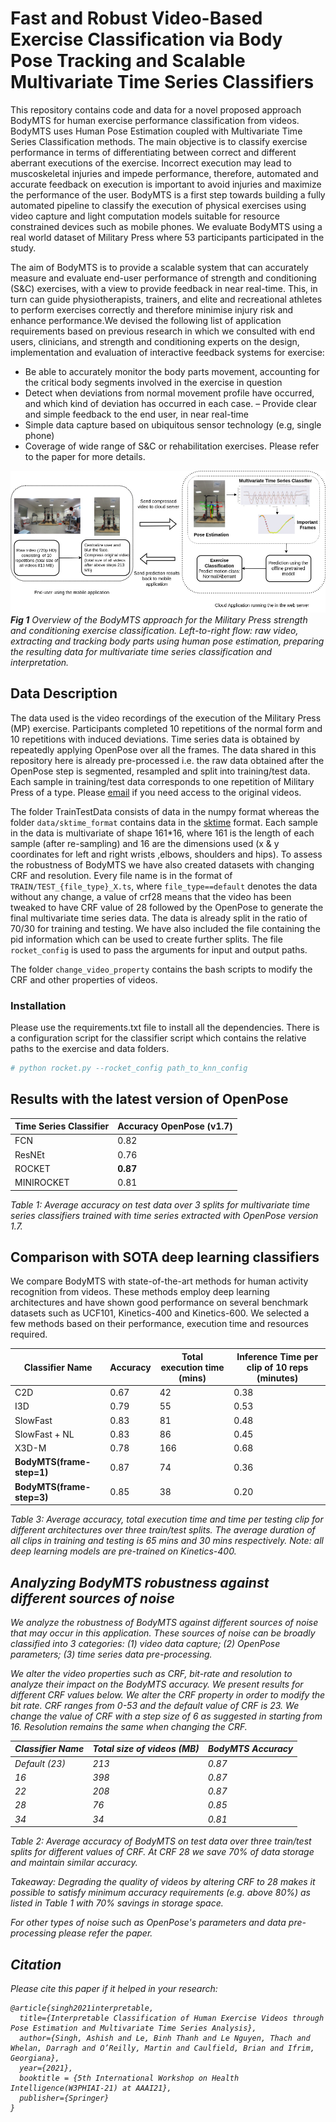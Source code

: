 # Fast and Robust Video-Based Exercise Classification via Body Pose Tracking and Scalable Multivariate Time Series Classifiers

This repository contains code and data for a novel proposed approach BodyMTS for human exercise performance 
classification from videos. BodyMTS uses Human Pose Estimation coupled with Multivariate Time Series Classification 
methods. The main objective is to classify exercise performance in terms of differentiating between correct
and different aberrant executions of the exercise. Incorrect execution may lead to muscoskeletal injuries and impede 
performance, therefore, automated and accurate feedback on execution is important to avoid injuries
and maximize the performance of the user. BodyMTS is a first step towards building a fully automated pipeline to 
classify the execution of physical exercises using video capture and light computation models suitable for resource 
constrained devices such as mobile phones. We evaluate BodyMTS using a real world dataset of Military Press where 53 
participants participated in the study. 

The aim of BodyMTS is to provide a scalable system that can accurately measure and evaluate end-user performance of strength and conditioning
(S&C) exercises, with a view to provide feedback in near real-time. This, in
turn can guide physiotherapists, trainers, and elite and recreational athletes
to perform exercises correctly and therefore minimise injury risk and enhance
performance.We devised the following list of application requirements based
on previous research in which we consulted with end users, clinicians, and
strength and conditioning experts on the design, implementation and evaluation of interactive feedback systems for exercise:
- Be able to accurately monitor the body parts movement, accounting for
the critical body segments involved in the exercise in question
- Detect when deviations from normal movement profile have occurred, and
which kind of deviation has occurred in each case.
– Provide clear and simple feedback to the end user, in near real-time
- Simple data capture based on ubiquitous sensor technology (e.g, single phone)
- Coverage of wide range of S&C or rehabilitation exercises.
Please refer to the paper for more details.

![Alt text](figs/overview.png?raw=true)
<em>**Fig 1**  Overview of the BodyMTS approach for the Military Press strength and conditioning exercise classification. 
Left-to-right flow: raw video, extracting and tracking body parts using human pose estimation, preparing the resulting 
data for multivariate time series classification and interpretation.</em>

## Data Description
The data used is the video recordings of the execution of the Military Press (MP) exercise. Participants completed 10 
repetitions of the normal form and 10 repetitions with induced deviations. Time series data is obtained by repeatedly 
applying OpenPose over all the frames. The data shared in this repository here is already pre-processed i.e. 
the raw data obtained after the OpenPose step is segmented, resampled and split into training/test data. Each sample in
training/test data corresponds to one repetition of Military Press of a type. Please [email](mailto:ashish.singh@ucdconnect.ie) if you need access to the 
original videos.

The folder TrainTestData consists of data in the numpy format whereas the folder ```data/sktime_format``` contains data in the 
[sktime](https://www.sktime.org/en/latest/) format. Each sample in the data is multivariate of shape 161*16,
where 161 is the length of each sample (after re-sampling) and 16 are the dimensions used (x & y coordinates for left and right wrists
,elbows, shoulders and hips). To assess the robustness of BodyMTS we have also created datasets with changing CRF and resolution.
Every file name is in the format of ```TRAIN/TEST_{file_type}_X.ts```, where ```file_type==default``` denotes the data without
any change, a value of crf28 means that the video has been tweaked to have CRF value of 28 followed by the OpenPose to 
generate the final multivariate time series data. The data is already split in the ratio of 70/30 for training and testing. 
We have also included the file containing the pid information which can be used to create further splits. The file 
```rocket_config``` is used to pass the arguments for input and output paths. 

The folder ```change_video_property``` contains the bash scripts to modify the CRF and other properties of videos.

### Installation
Please use the requirements.txt file to install all the dependencies. There is a configuration script for the 
classifier script which contains the relative paths to the exercise and data folders.

```python
# python rocket.py --rocket_config path_to_knn_config 
```

## Results with the latest version of OpenPose
Time Series Classifier | Accuracy OpenPose (v1.7) |
--------------- |--------------------------
FCN | 0.82                     |
ResNEt | 0.76                     | 
ROCKET | **0.87**                 |
MINIROCKET | 0.81                     |

<em>Table 1: Average accuracy on test data over 3 splits for multivariate time series classifiers
trained with time series extracted with OpenPose version 1.7.</em>


## Comparison with SOTA deep learning classifiers
We compare BodyMTS with state-of-the-art methods for human
activity recognition from videos. These methods employ deep learning architectures and have shown good performance on several benchmark datasets such
as UCF101, Kinetics-400 and Kinetics-600. We selected a few methods based
on their performance, execution time and resources required. 

Classifier Name | Accuracy | Total execution time (mins) | Inference Time per clip of 10 reps (minutes)
--------------- |----------|-----------------------------| ----------------
C2D | 0.67     | 42                          | 0.38
I3D | 0.79     | 55                          | 0.53
SlowFast | 0.83     | 81                          | 0.48
SlowFast + NL | 0.83     | 86                          | 0.45
X3D-M | 0.78     | 166                         | 0.68
**BodyMTS(frame-step=1)** | 0.87     | 74                          | 0.36
**BodyMTS(frame-step=3)** | 0.85     | 38                          | 0.20

<em>Table 3: Average accuracy, total execution time and time per testing clip for different architectures over three train/test splits. The average duration of all clips in training and
testing is 65 mins and 30 mins respectively. Note: all deep learning models are pre-trained
on Kinetics-400. 

## Analyzing BodyMTS robustness against different sources of noise
We analyze the robustness of BodyMTS against different sources
of noise that may occur in this application. These sources of noise can be
broadly classified into 3 categories: (1) video data capture; (2) OpenPose parameters; (3) time series data pre-processing.

We alter the video properties such as CRF, bit-rate and resolution to analyze their impact
on the BodyMTS accuracy.
We present results for different CRF values below.
We alter the CRF property in order to modify the bit rate.
CRF ranges from 0-53 and the default value of CRF is 23. We change the value
of CRF with a step size of 6 as suggested in starting from 16.
Resolution remains the same when changing the CRF.

Classifier Name | Total size of videos (MB) | BodyMTS Accuracy
--------------- | -----------------------------| ---------------
Default (23) | 213 | 0.87
16 | 398 | 0.87
22 | 208 | 0.87
28 | 76 | 0.85
34 | 34 | 0.81

<em>Table 2: Average accuracy of BodyMTS on test data over three train/test splits for different values of CRF. 
At CRF 28 we save 70% of data storage and maintain similar accuracy.</em>

Takeaway: Degrading the quality of videos by altering CRF to 28 makes it
possible to satisfy minimum accuracy requirements (e.g. above 80%) as listed
in Table 1 with 70% savings in storage space.

For other types of noise such as OpenPose's parameters and data pre-processing please refer
the paper.

## Citation
Please cite this paper if it helped in your research:
```
@article{singh2021interpretable,
  title={Interpretable Classification of Human Exercise Videos through Pose Estimation and Multivariate Time Series Analysis},
  author={Singh, Ashish and Le, Binh Thanh and Le Nguyen, Thach and Whelan, Darragh and O’Reilly, Martin and Caulfield, Brian and Ifrim, Georgiana},
  year={2021},
  booktitle = {5th International Workshop on Health Intelligence(W3PHIAI-21) at AAAI21},
  publisher={Springer}
}
```

